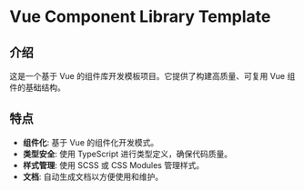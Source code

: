 # Vue Component Library Template

## 介绍

这是一个基于 Vue 的组件库开发模板项目。它提供了构建高质量、可复用 Vue 组件的基础结构。

## 特点

- **组件化**: 基于 Vue 的组件化开发模式。
- **类型安全**: 使用 TypeScript 进行类型定义，确保代码质量。
- **样式管理**: 使用 SCSS 或 CSS Modules 管理样式。
- **文档**: 自动生成文档以方便使用和维护。
